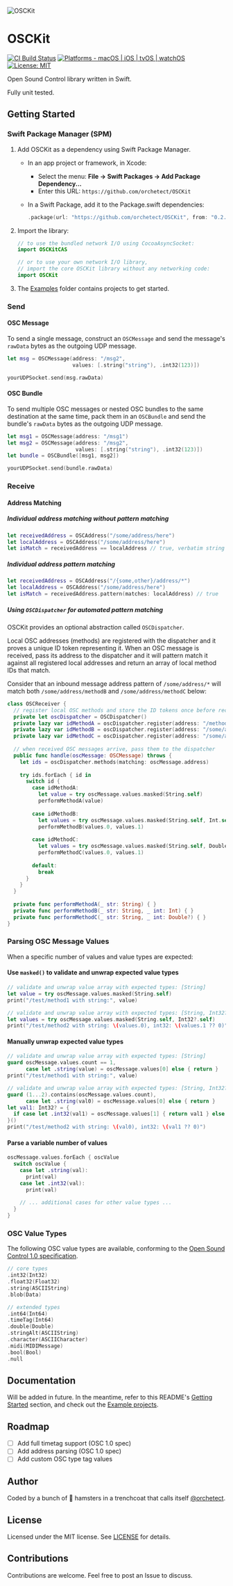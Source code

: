 ![OSCKit](Images/osckit-banner.png)

# OSCKit

[![CI Build Status](https://github.com/orchetect/OSCKit/actions/workflows/build.yml/badge.svg)](https://github.com/orchetect/OSCKit/actions/workflows/build.yml) [![Platforms - macOS | iOS | tvOS | watchOS](https://img.shields.io/badge/platforms-macOS%2010.12%2B%20|%20iOS%2010%2B%20|%20tvOS%2010%2B%20|%20watchOS%203%2B%20-lightgrey.svg?style=flat)](https://developer.apple.com/swift) [![License: MIT](http://img.shields.io/badge/license-MIT-lightgrey.svg?style=flat)](https://github.com/orchetect/OSCKit/blob/main/LICENSE)

Open Sound Control library written in Swift.

Fully unit tested.

## Getting Started

### Swift Package Manager (SPM)

1. Add OSCKit as a dependency using Swift Package Manager.
   - In an app project or framework, in Xcode:
     - Select the menu: **File → Swift Packages → Add Package Dependency...**
     - Enter this URL: `https://github.com/orchetect/OSCKit`

   - In a Swift Package, add it to the Package.swift dependencies:
     ```swift
     .package(url: "https://github.com/orchetect/OSCKit", from: "0.2.2")
     ```

2. Import the library:
   ```swift
   // to use the bundled network I/O using CocoaAsyncSocket:
   import OSCKitCAS
   
   // or to use your own network I/O library,
   // import the core OSCKit library without any networking code:
   import OSCKit
   ```

3. The [Examples](Examples) folder contains projects to get started.

### Send

#### OSC Message

To send a single message, construct an `OSCMessage` and send the message's `rawData` bytes as the outgoing UDP message.

```swift
let msg = OSCMessage(address: "/msg2", 
                     values: [.string("string"), .int32(123)])

yourUDPSocket.send(msg.rawData)
```

#### OSC Bundle

To send multiple OSC messages or nested OSC bundles to the same destination at the same time, pack them in an `OSCBundle` and send the bundle's `rawData` bytes as the outgoing UDP message.

```swift
let msg1 = OSCMessage(address: "/msg1")
let msg2 = OSCMessage(address: "/msg2", 
                      values: [.string("string"), .int32(123)])
let bundle = OSCBundle([msg1, msg2])

yourUDPSocket.send(bundle.rawData)
```

### Receive

#### Address Matching

##### Individual address matching without pattern matching

```swift
let receivedAddress = OSCAddress("/some/address/here")
let localAddress = OSCAddress("/some/address/here")
let isMatch = receivedAddress == localAddress // true, verbatim string comparison only
```

##### Individual address pattern matching

```swift
let receivedAddress = OSCAddress("/{some,other}/address/*")
let localAddress = OSCAddress("/some/address/here")
let isMatch = receivedAddress.pattern(matches: localAddress) // true
```

##### Using `OSCDispatcher` for automated pattern matching

OSCKit provides an optional abstraction called `OSCDispatcher`.

Local OSC addresses (methods) are registered with the dispatcher and it proves a unique ID token representing it. When an OSC message is received, pass its address to the dispatcher and it will pattern match it against all registered local addresses and return an array of local method IDs that match.

Consider that an inbound message address pattern of `/some/address/*` will match both `/some/address/methodB` and `/some/address/methodC` below:

```swift
class OSCReceiver {
  // register local OSC methods and store the ID tokens once before receiving OSC messages
  private let oscDispatcher = OSCDispatcher()
  private lazy var idMethodA = oscDispatcher.register(address: "/methodA")
  private lazy var idMethodB = oscDispatcher.register(address: "/some/address/methodB")
  private lazy var idMethodC = oscDispatcher.register(address: "/some/address/methodC")
  
  // when received OSC messages arrive, pass them to the dispatcher
  public func handle(oscMessage: OSCMessage) throws {
    let ids = oscDispatcher.methods(matching: oscMessage.address)
    
    try ids.forEach { id in
      switch id {
        case idMethodA:
          let value = try oscMessage.values.masked(String.self)
          performMethodA(value)
          
        case idMethodB:
          let values = try oscMessage.values.masked(String.self, Int.self)
          performMethodB(values.0, values.1)
          
        case idMethodC:
          let values = try oscMessage.values.masked(String.self, Double?.self)
          performMethodC(values.0, values.1)
          
        default:
          break
      }
    }
  }
  
  private func performMethodA(_ str: String) { }
  private func performMethodB(_ str: String, _ int: Int) { }
  private func performMethodC(_ str: String, _ int: Double?) { }
}
```

### Parsing OSC Message Values

When a specific number of values and value types are expected:

#### Use `masked()` to validate and unwrap expected value types

```swift
// validate and unwrap value array with expected types: [String]
let value = try oscMessage.values.masked(String.self)
print("/test/method1 with string:", value)
```

```swift
// validate and unwrap value array with expected types: [String, Int32?]
let values = try oscMessage.values.masked(String.self, Int32?.self)
print("/test/method2 with string: \(values.0), int32: \(values.1 ?? 0)")
```

#### Manually unwrap expected value types

```swift
// validate and unwrap value array with expected types: [String]
guard oscMessage.values.count == 1,
      case let .string(value) = oscMessage.values[0] else { return }
print("/test/method1 with string:", value)
```

```swift
// validate and unwrap value array with expected types: [String, Int32?]
guard (1...2).contains(oscMessage.values.count),
      case let .string(val0) = oscMessage.values[0] else { return }
let val1: Int32? = {
  if case let .int32(val1) = oscMessage.values[1] { return val1 } else { return nil }
}()
print("/test/method2 with string: \(val0), int32: \(val1 ?? 0)")
```

#### Parse a variable number of values

```swift
oscMessage.values.forEach { oscValue
  switch oscValue {
    case let .string(val):
      print(val)
    case let .int32(val):
      print(val)
      
    // ... additional cases for other value types ...
  }
}
```

### OSC Value Types

The following OSC value types are available, conforming to the [Open Sound Control 1.0 specification](http://opensoundcontrol.org/spec-1_0.html).

```swift
// core types
.int32(Int32)
.float32(Float32)
.string(ASCIIString)
.blob(Data)

// extended types
.int64(Int64)
.timeTag(Int64)
.double(Double)
.stringAlt(ASCIIString)
.character(ASCIICharacter)
.midi(MIDIMessage)
.bool(Bool)
.null
```

## Documentation

Will be added in future. In the meantime, refer to this README's [Getting Started](#getting-started) section, and check out the [Example projects](Examples).

## Roadmap

- [ ] Add full timetag support (OSC 1.0 spec)
- [ ] Add address parsing (OSC 1.0 spec)
- [ ] Add custom OSC type tag values

## Author

Coded by a bunch of 🐹 hamsters in a trenchcoat that calls itself [@orchetect](https://github.com/orchetect).

## License

Licensed under the MIT license. See [LICENSE](https://github.com/orchetect/OSCKit/blob/master/LICENSE) for details.

## Contributions

Contributions are welcome. Feel free to post an Issue to discuss.
